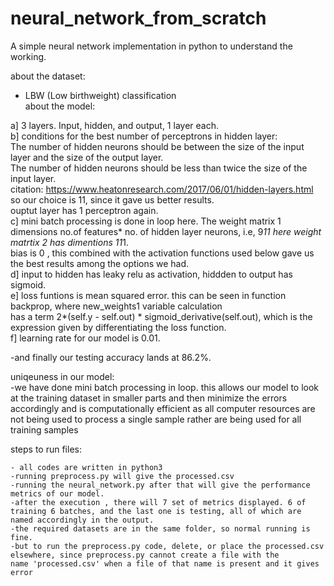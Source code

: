 # neural_network_from_scratch
A simple neural network implementation in python to understand the working.


about the dataset:
  - LBW (Low birthweight) classification  
about the model:  

a] 3 layers. Input, hidden, and output, 1 layer each.  
b] conditions for the best number of perceptrons in hidden layer:  
    	The number of hidden neurons should be between the size of the input layer and the size of the output layer.  
    	The number of hidden neurons should be less than twice the size of the input layer.   
    	citation: https://www.heatonresearch.com/2017/06/01/hidden-layers.html so our choice is 11, since it gave us better results.  
  ouptut layer has 1 perceptron again.  
c] mini batch processing is done in loop here. The weight matrix 1 dimensions no.of features* no. of hidden layer neurons, i.e, 9*11 here weight matrtix 2 has dimentions 11*1.  
   bias is 0 , this combined with the activation functions used below gave us the best results among the options we had.  
d] input to hidden has leaky relu as activation, hiddden to output has sigmoid.  
e] loss funtions is mean squared error. this can be seen in function backprop, where new_weights1 variable calculation  
    has a term 2*(self.y - self.out) * sigmoid_derivative(self.out), which is the expression given by differentiating the
    loss function.  
f] learning rate for our model is 0.01.  
 
-and finally our testing accuracy lands at 86.2%.  

uniqeuness in our model:  
	-we have done mini batch processing in loop. this allows our model to look at the training dataset in smaller parts and then minimize the errors accordingly
 	and is computationally efficient as all computer resources are not being used to process a single sample rather are being used for all training samples  
 

steps to run files:

	- all codes are written in python3
	-running preprocess.py will give the processed.csv
	-running the neural_network.py after that will give the performance metrics of our model.
	-after the execution , there will 7 set of metrics displayed. 6 of training 6 batches, and the last one is testing, all of which are named accordingly in the output. 
	-the required datasets are in the same folder, so normal running is fine.
	-but to run the preprocess.py code, delete, or place the processed.csv elsewhere, since preprocess.py cannot create a file with the
 	name 'processed.csv' when a file of that name is present and it gives error
  
 
